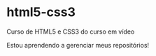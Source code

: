 # html5-css3
 Curso de HTML5 e CSS3 do curso em vídeo

 Estou aprendendo a gerenciar meus repositórios!
